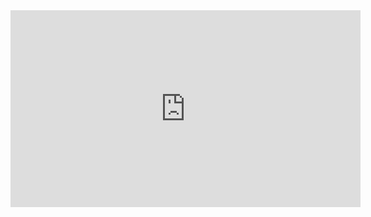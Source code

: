   <iframe id="myVideo" class="myvideo" width="560" height="315" src="http://player.bilibili.com/player.html?aid=35226507" frameborder="0" allowfullscreen=""></iframe>
  
